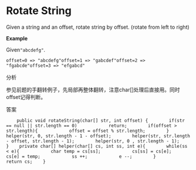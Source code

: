 # Rotate String

Given a string and an offset, rotate string by offset. \(rotate from left to right\)

**Example**

Given`"abcdefg"`.

```text
offset=0 => "abcdefg"offset=1 => "gabcdef"offset=2 => "fgabcde"offset=3 => "efgabcd"
```

分析

参见前题的手翻转例子，先局部再整体翻转，注意char\[\]处理后直接用。同时offset记得判断。

答案

```text
    public void rotateString(char[] str, int offset) {        if(str == null || str.length == 0)            return;        if(offset > str.length){            offset = offset % str.length;        }        helper(str, 0, str.length - 1 - offset);        helper(str, str.length - offset, str.length - 1);        helper(str, 0 , str.length - 1);    }    private char[] helper(char[] cs, int ss, int e){        while(ss < e){            char temp = cs[ss];            cs[ss] = cs[e];            cs[e] = temp;            ss ++;            e --;        }        return cs;    }
```

